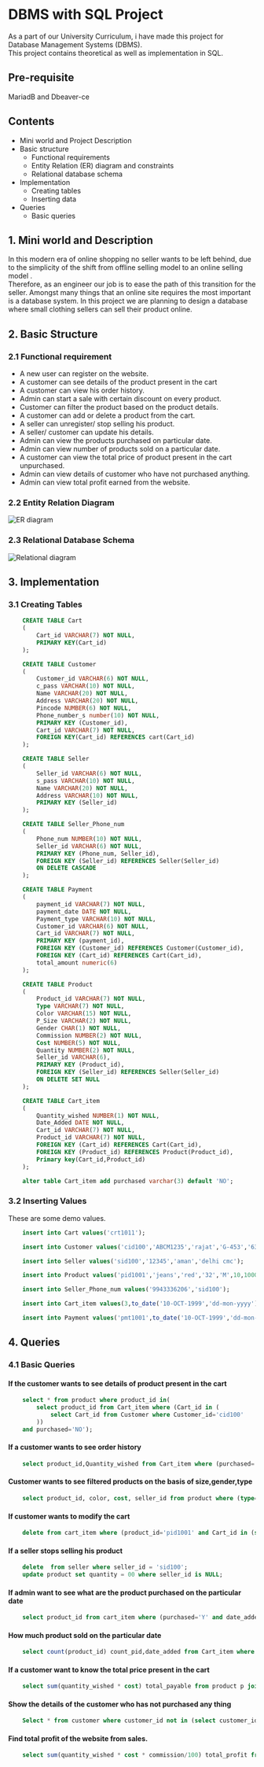 # DBMS with SQL Project

As a part of our University Curriculum, i have made this project for Database Management Systems (DBMS).<br>
This project contains theoretical as well as implementation in SQL.<br>

## Pre-requisite

MariadB and Dbeaver-ce

## Contents

- Mini world and Project Description
- Basic structure
  - Functional requirements
  - Entity Relation (ER) diagram and constraints
  - Relational database schema
- Implementation
  - Creating tables
  - Inserting data
- Queries
  - Basic queries

## 1. Mini world and Description

In this modern era of online shopping no seller wants to be left behind, due to the simplicity of the shift from offline selling model to an online selling model .<br>
Therefore, as an engineer our job is to ease the path of this transition for the seller.
Amongst many things that an online site requires the most important is a database system. In this project we are planning to design a database where small clothing sellers can sell their product online.

## 2. Basic Structure

### 2.1 Functional requirement

- A new user can register on the website.
- A customer can see details of the product present in the cart
- A customer can view his order history.
- Admin can start a sale with certain discount on every product.
- Customer can filter the product based on the product details.
- A customer can add or delete a product from the cart.
- A seller can unregister/ stop selling his product.
- A seller/ customer can update his details.
- Admin can view the products purchased on particular date.
- Admin can view number of products sold on a particular date.
- A customer can view the total price of product present in the cart unpurchased.
- Admin can view details of customer who have not purchased anything.
- Admin can view total profit earned from the website.

### 2.2 Entity Relation Diagram

![ER diagram](https://github.com/ephraim-k/Datenmanagementsystem/blob/main/new_er.png)

### 2.3 Relational Database Schema

![Relational diagram](https://github.com/ephraim-k/Datenmanagementsystem/blob/main/new_relational.png)

## 3. Implementation


### 3.1 Creating Tables

```sql
    CREATE TABLE Cart
    (
        Cart_id VARCHAR(7) NOT NULL,
        PRIMARY KEY(Cart_id)
    );

    CREATE TABLE Customer
    (
        Customer_id VARCHAR(6) NOT NULL,
        c_pass VARCHAR(10) NOT NULL,
        Name VARCHAR(20) NOT NULL,
        Address VARCHAR(20) NOT NULL,
        Pincode NUMBER(6) NOT NULL,
        Phone_number_s number(10) NOT NULL,
        PRIMARY KEY (Customer_id),
        Cart_id VARCHAR(7) NOT NULL,
        FOREIGN KEY(Cart_id) REFERENCES cart(Cart_id)
    );

    CREATE TABLE Seller
    (
        Seller_id VARCHAR(6) NOT NULL,
        s_pass VARCHAR(10) NOT NULL,
        Name VARCHAR(20) NOT NULL,
        Address VARCHAR(10) NOT NULL,
        PRIMARY KEY (Seller_id)
    );

    CREATE TABLE Seller_Phone_num
    (
        Phone_num NUMBER(10) NOT NULL,
        Seller_id VARCHAR(6) NOT NULL,
        PRIMARY KEY (Phone_num, Seller_id),
        FOREIGN KEY (Seller_id) REFERENCES Seller(Seller_id)
        ON DELETE CASCADE
    );

    CREATE TABLE Payment
    (
        payment_id VARCHAR(7) NOT NULL,
        payment_date DATE NOT NULL,
        Payment_type VARCHAR(10) NOT NULL,
        Customer_id VARCHAR(6) NOT NULL,
        Cart_id VARCHAR(7) NOT NULL,
        PRIMARY KEY (payment_id),
        FOREIGN KEY (Customer_id) REFERENCES Customer(Customer_id),
        FOREIGN KEY (Cart_id) REFERENCES Cart(Cart_id),
        total_amount numeric(6)
    );

    CREATE TABLE Product
    (
        Product_id VARCHAR(7) NOT NULL,
        Type VARCHAR(7) NOT NULL,
        Color VARCHAR(15) NOT NULL,
        P_Size VARCHAR(2) NOT NULL,
        Gender CHAR(1) NOT NULL,
        Commission NUMBER(2) NOT NULL,
        Cost NUMBER(5) NOT NULL,
        Quantity NUMBER(2) NOT NULL,
        Seller_id VARCHAR(6),
        PRIMARY KEY (Product_id),
        FOREIGN KEY (Seller_id) REFERENCES Seller(Seller_id)
        ON DELETE SET NULL
    );

    CREATE TABLE Cart_item
    (
        Quantity_wished NUMBER(1) NOT NULL,
        Date_Added DATE NOT NULL,
        Cart_id VARCHAR(7) NOT NULL,
        Product_id VARCHAR(7) NOT NULL,
        FOREIGN KEY (Cart_id) REFERENCES Cart(Cart_id),
        FOREIGN KEY (Product_id) REFERENCES Product(Product_id),
        Primary key(Cart_id,Product_id)
    );

    alter table Cart_item add purchased varchar(3) default 'NO';
```

### 3.2 Inserting Values

These are some demo values.

```sql
    insert into Cart values('crt1011');

    insert into Customer values('cid100','ABCM1235','rajat','G-453','632014',9893135876, 'crt1011');

    insert into Seller values('sid100','12345','aman','delhi cmc');

    insert into Product values('pid1001','jeans','red','32','M',10,10005,20,'sid100');

    insert into Seller_Phone_num values('9943336206','sid100');

    insert into Cart_item values(3,to_date('10-OCT-1999','dd-mon-yyyy'),'crt1011','pid1001','Y');

    insert into Payment values('pmt1001',to_date('10-OCT-1999','dd-mon-yyyy'),'online','cid100','crt1011',NULL);
```

## 4. Queries

### 4.1 Basic Queries

#### If the customer wants to see details of product present in the cart

```sql
    select * from product where product_id in(
        select product_id from Cart_item where (Cart_id in (
            select Cart_id from Customer where Customer_id='cid100'
        ))
    and purchased='NO');
```

#### If a customer wants to see order history

```sql
    select product_id,Quantity_wished from Cart_item where (purchased='Y' and Cart_id in (select Cart_id from customer where Customer_id='cid101'));
```

#### Customer wants to see filtered products on the basis of size,gender,type

```sql
    select product_id, color, cost, seller_id from product where (type='jeans' and p_size='32' and gender='F' and quantity>0)
```

#### If customer wants to modify the cart

```sql
    delete from cart_item where (product_id='pid1001' and Cart_id in (select cart_id from Customer where Customer_id='cid100'));
```

#### If a seller stops selling his product

```sql
    delete  from seller where seller_id = 'sid100';
    update product set quantity = 00 where seller_id is NULL;
```

#### If admin want to see what are the product purchased on the particular date

```sql
    select product_id from cart_item where (purchased='Y' and date_added='12-dec-2018');
```
#### How much product sold on the particular date

```sql
    select count(product_id) count_pid,date_added from Cart_item where purchased='Y'  group by(date_added);
```
#### If a customer want to know the total price present in the cart

```sql
    select sum(quantity_wished * cost) total_payable from product p join cart_item c on p.product_id=c.product_id where c.product_id in (select product_id from cart_item where cart_id in(select Cart_id from customer where customer_id='cid101') and purchased=’Y’);
```
#### Show the details of the customer who has not purchased any thing

```sql
    Select * from customer where customer_id not in (select customer_id from Payment);
```
#### Find total profit of the website from sales.

```sql
    select sum(quantity_wished * cost * commission/100) total_profit from product p join cart_item c on p.product_id=c.product_id where purchased=’Y’;
```

